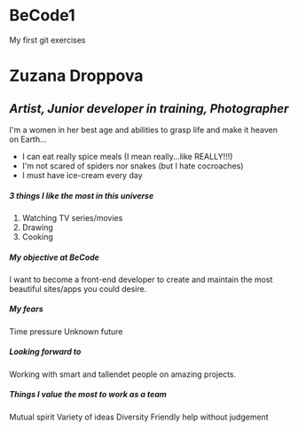 # BeCode1
My first git exercises
# Zuzana Droppova
## _Artist, Junior developer in training, Photographer_
I'm a women in her best age and abilities to grasp life and make it heaven on Earth...


- I can eat really spice meals (I mean really...like REALLY!!!)
- I'm not scared of spiders nor snakes (but I hate cocroaches)
- I must have ice-cream every day

##### 3 things I like the most in this universe

1. Watching TV series/movies
2. Drawing
3. Cooking

##### My objective at BeCode
I want to become a front-end developer to create and maintain the most beautiful sites/apps you could desire.

##### My fears
Time pressure
Unknown future

##### Looking forward to
Working with smart and tallendet people on amazing projects.

##### Things I value the most to work as a team
Mutual spirit
Variety of ideas
Diversity
Friendly help without judgement

